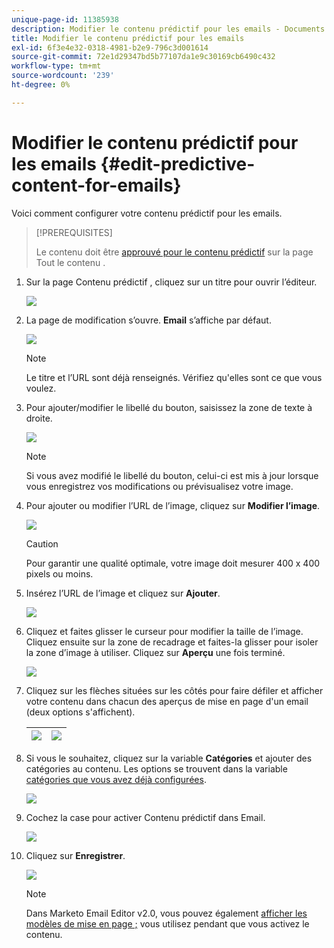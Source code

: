 ```yaml
---
unique-page-id: 11385938
description: Modifier le contenu prédictif pour les emails - Documents Marketo - Documentation du produit
title: Modifier le contenu prédictif pour les emails
exl-id: 6f3e4e32-0318-4981-b2e9-796c3d001614
source-git-commit: 72e1d29347bd5b77107da1e9c30169cb6490c432
workflow-type: tm+mt
source-wordcount: '239'
ht-degree: 0%

---
```


# Modifier le contenu prédictif pour les emails {#edit-predictive-content-for-emails}

Voici comment configurer votre contenu prédictif pour les emails.

>[!PREREQUISITES]
>
>Le contenu doit être [approuvé pour le contenu prédictif](/help/marketo/product-docs/predictive-content/working-with-all-content/approve-a-title-for-predictive-content.md) sur la page Tout le contenu .

1. Sur la page Contenu prédictif , cliquez sur un titre pour ouvrir l’éditeur.

   ![](assets/image2017-10-3-9-3a30-3a25.png)

1. La page de modification s’ouvre. **Email** s’affiche par défaut.

   ![](assets/image2017-10-3-9-3a31-3a18.png)

   >[!NOTE]
   >
   >Le titre et l’URL sont déjà renseignés. Vérifiez qu&#39;elles sont ce que vous voulez.

1. Pour ajouter/modifier le libellé du bouton, saisissez la zone de texte à droite.

   ![](assets/image2017-10-3-9-3a32-3a18.png)

   >[!NOTE]
   >
   >Si vous avez modifié le libellé du bouton, celui-ci est mis à jour lorsque vous enregistrez vos modifications ou prévisualisez votre image.

1. Pour ajouter ou modifier l’URL de l’image, cliquez sur **Modifier l’image**.

   ![](assets/image2017-10-3-9-3a33-3a11.png)

   >[!CAUTION]
   >
   >Pour garantir une qualité optimale, votre image doit mesurer 400 x 400 pixels ou moins.

1. Insérez l’URL de l’image et cliquez sur **Ajouter**.

   ![](assets/five.png)

1. Cliquez et faites glisser le curseur pour modifier la taille de l’image. Cliquez ensuite sur la zone de recadrage et faites-la glisser pour isoler la zone d’image à utiliser. Cliquez sur **Aperçu** une fois terminé.

   ![](assets/six.png)

1. Cliquez sur les flèches situées sur les côtés pour faire défiler et afficher votre contenu dans chacun des aperçus de mise en page d&#39;un email (deux options s&#39;affichent).

   | ![](assets/sevena.png) | ![](assets/sevenb.png) |
   |---|---|

1. Si vous le souhaitez, cliquez sur la variable **Catégories** et ajouter des catégories au contenu. Les options se trouvent dans la variable [catégories que vous avez déjà configurées](/help/marketo/product-docs/predictive-content/getting-started/set-up-categories.md).

   ![](assets/eight.png)

1. Cochez la case pour activer Contenu prédictif dans Email.

   ![](assets/nine.png)

1. Cliquez sur **Enregistrer**.

   ![](assets/save.png)

   >[!NOTE]
   >
   >Dans Marketo Email Editor v2.0, vous pouvez également [afficher les modèles de mise en page ;](/help/marketo/product-docs/predictive-content/enabling-predictive-content/enable-predictive-content-in-emails.md) vous utilisez pendant que vous activez le contenu.

